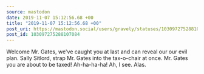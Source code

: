 ```yaml
---
source: mastodon
date: 2019-11-07 15:12:56.68 +00
title: "2019-11-07 15:12:56.68 +00"
post_uri: https://mastodon.social/users/gravely/statuses/103097275288107084
post_id: 103097275288107084
---
```

Welcome Mr. Gates, we've caught you at last and can reveal our our evil plan. Sally Sitlord, strap Mr. Gates into the tax-o-chair at once. Mr. Gates you are about to be taxed! Ah-ha-ha-ha! Ah, I see. Alas.


